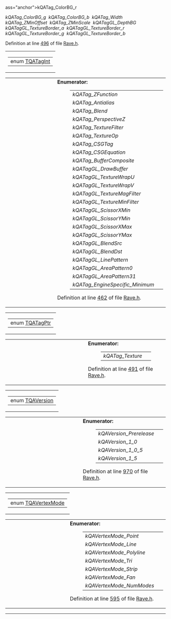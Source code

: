 ass="anchor"></span>kQATag_ColorBG_r</em> </td>
<td></td>
</tr>
<tr>
<td data-valign="top"><em><span id="2beafd34351cfbd5cdd4527bc901972672438d7a132b18301e77a6e7ea549275" class="anchor"></span>kQATag_ColorBG_g</em> </td>
<td></td>
</tr>
<tr>
<td data-valign="top"><em><span id="2beafd34351cfbd5cdd4527bc901972622301cccbafe4e6f1c9ccdd2b2630d90" class="anchor"></span>kQATag_ColorBG_b</em> </td>
<td></td>
</tr>
<tr>
<td data-valign="top"><em><span id="2beafd34351cfbd5cdd4527bc901972637bb60798f878779f29f6fe1892c74ef" class="anchor"></span>kQATag_Width</em> </td>
<td></td>
</tr>
<tr>
<td data-valign="top"><em><span id="2beafd34351cfbd5cdd4527bc901972696673ce159b9845bbc1dcf5a2c6e9393" class="anchor"></span>kQATag_ZMinOffset</em> </td>
<td></td>
</tr>
<tr>
<td data-valign="top"><em><span id="2beafd34351cfbd5cdd4527bc901972610b3c656a7deb9d0ea3e468335678c77" class="anchor"></span>kQATag_ZMinScale</em> </td>
<td></td>
</tr>
<tr>
<td data-valign="top"><em><span id="2beafd34351cfbd5cdd4527bc90197266f1c93f12d287573d22ec8b1873c60ba" class="anchor"></span>kQATagGL_DepthBG</em> </td>
<td></td>
</tr>
<tr>
<td data-valign="top"><em><span id="2beafd34351cfbd5cdd4527bc9019726f5196c9bc12b2884a5fd98d71a79f508" class="anchor"></span>kQATagGL_TextureBorder_a</em> </td>
<td></td>
</tr>
<tr>
<td data-valign="top"><em><span id="2beafd34351cfbd5cdd4527bc901972616c425725d2555ac19c055a63f3abbbd" class="anchor"></span>kQATagGL_TextureBorder_r</em> </td>
<td></td>
</tr>
<tr>
<td data-valign="top"><em><span id="2beafd34351cfbd5cdd4527bc9019726de7ee17bd3f1ad603e926649c1f8ae7b" class="anchor"></span>kQATagGL_TextureBorder_g</em> </td>
<td></td>
</tr>
<tr>
<td data-valign="top"><em><span id="2beafd34351cfbd5cdd4527bc901972694d32b8f93c1cf5c6de58f46420b190a" class="anchor"></span>kQATagGL_TextureBorder_b</em> </td>
<td></td>
</tr>
</tbody>
</table>
</dd>
</dl>
<p>Definition at line <a href="Rave_8h-source.md#l00496" class="el">496</a> of file <a href="Rave_8h-source.md" class="el">Rave.h</a>.</p></td>
</tr>
</tbody>
</table>

<span id="9e1b169f70a8ee087bd3bb218d59bf4d" class="anchor"></span>

<table class="mdTable" data-cellpadding="2" data-cellspacing="0">
<colgroup>
<col style="width: 100%" />
</colgroup>
<tbody>
<tr>
<td class="mdRow"><table data-cellpadding="0" data-cellspacing="0" data-border="0">
<tbody>
<tr>
<td class="md" data-nowrap="" data-valign="top">enum <a href="Rave_8h.md#9e1b169f70a8ee087bd3bb218d59bf4d" class="el">TQATagInt</a></td>
</tr>
</tbody>
</table></td>
</tr>
</tbody>
</table>

<table data-cellspacing="5" data-cellpadding="0" data-border="0">
<colgroup>
<col style="width: 50%" />
<col style="width: 50%" />
</colgroup>
<tbody>
<tr>
<td> </td>
<td><dl>
<dt><strong>Enumerator:</strong></dt>
<dd>
<table data-border="0" data-cellspacing="2" data-cellpadding="0">
<tbody>
<tr>
<td data-valign="top"><em><span id="9e1b169f70a8ee087bd3bb218d59bf4d6e704519455128ca27591e25dc61b173" class="anchor"></span>kQATag_ZFunction</em> </td>
<td></td>
</tr>
<tr>
<td data-valign="top"><em><span id="9e1b169f70a8ee087bd3bb218d59bf4dc5f11324f35b189272b9ddf155e87615" class="anchor"></span>kQATag_Antialias</em> </td>
<td></td>
</tr>
<tr>
<td data-valign="top"><em><span id="9e1b169f70a8ee087bd3bb218d59bf4d48589f0997321185f4fe41f3218e0f7c" class="anchor"></span>kQATag_Blend</em> </td>
<td></td>
</tr>
<tr>
<td data-valign="top"><em><span id="9e1b169f70a8ee087bd3bb218d59bf4d540263d049fc201bd5178ccee4e98565" class="anchor"></span>kQATag_PerspectiveZ</em> </td>
<td></td>
</tr>
<tr>
<td data-valign="top"><em><span id="9e1b169f70a8ee087bd3bb218d59bf4d0cdd74643518ffbfb2fae279ad2d18bb" class="anchor"></span>kQATag_TextureFilter</em> </td>
<td></td>
</tr>
<tr>
<td data-valign="top"><em><span id="9e1b169f70a8ee087bd3bb218d59bf4d2f9c1680935f6fbc8828e7abe36a3204" class="anchor"></span>kQATag_TextureOp</em> </td>
<td></td>
</tr>
<tr>
<td data-valign="top"><em><span id="9e1b169f70a8ee087bd3bb218d59bf4dc7825e89432f70dd20aa2bc298e8b802" class="anchor"></span>kQATag_CSGTag</em> </td>
<td></td>
</tr>
<tr>
<td data-valign="top"><em><span id="9e1b169f70a8ee087bd3bb218d59bf4d64b0477b6500ffeb55b7095339049aea" class="anchor"></span>kQATag_CSGEquation</em> </td>
<td></td>
</tr>
<tr>
<td data-valign="top"><em><span id="9e1b169f70a8ee087bd3bb218d59bf4de76eafb75b9b3d0681f940f869855bc3" class="anchor"></span>kQATag_BufferComposite</em> </td>
<td></td>
</tr>
<tr>
<td data-valign="top"><em><span id="9e1b169f70a8ee087bd3bb218d59bf4dae7cb96ef7878e0d2e3c44935acb962f" class="anchor"></span>kQATagGL_DrawBuffer</em> </td>
<td></td>
</tr>
<tr>
<td data-valign="top"><em><span id="9e1b169f70a8ee087bd3bb218d59bf4d81da8ff5e474b3435d3eadda48566649" class="anchor"></span>kQATagGL_TextureWrapU</em> </td>
<td></td>
</tr>
<tr>
<td data-valign="top"><em><span id="9e1b169f70a8ee087bd3bb218d59bf4dcedc21672325902e3e24dfe74fb6e763" class="anchor"></span>kQATagGL_TextureWrapV</em> </td>
<td></td>
</tr>
<tr>
<td data-valign="top"><em><span id="9e1b169f70a8ee087bd3bb218d59bf4d76d99cc9292c970e7f5d99125935b7a5" class="anchor"></span>kQATagGL_TextureMagFilter</em> </td>
<td></td>
</tr>
<tr>
<td data-valign="top"><em><span id="9e1b169f70a8ee087bd3bb218d59bf4d421665b1326a63d4c11e1fa41d17ad2f" class="anchor"></span>kQATagGL_TextureMinFilter</em> </td>
<td></td>
</tr>
<tr>
<td data-valign="top"><em><span id="9e1b169f70a8ee087bd3bb218d59bf4d1ca31176cadf6952f4a20ffacd67d668" class="anchor"></span>kQATagGL_ScissorXMin</em> </td>
<td></td>
</tr>
<tr>
<td data-valign="top"><em><span id="9e1b169f70a8ee087bd3bb218d59bf4d0726d8df076e03a515e61aba551b639e" class="anchor"></span>kQATagGL_ScissorYMin</em> </td>
<td></td>
</tr>
<tr>
<td data-valign="top"><em><span id="9e1b169f70a8ee087bd3bb218d59bf4db5fc581f3e25831378485382cb98a1da" class="anchor"></span>kQATagGL_ScissorXMax</em> </td>
<td></td>
</tr>
<tr>
<td data-valign="top"><em><span id="9e1b169f70a8ee087bd3bb218d59bf4dcd0f57633b3f75c6b6b9eb2b0d333244" class="anchor"></span>kQATagGL_ScissorYMax</em> </td>
<td></td>
</tr>
<tr>
<td data-valign="top"><em><span id="9e1b169f70a8ee087bd3bb218d59bf4d2f2344270d811027252657d40f125a87" class="anchor"></span>kQATagGL_BlendSrc</em> </td>
<td></td>
</tr>
<tr>
<td data-valign="top"><em><span id="9e1b169f70a8ee087bd3bb218d59bf4dc6cae9cfe77069cb85aa791da4eeed41" class="anchor"></span>kQATagGL_BlendDst</em> </td>
<td></td>
</tr>
<tr>
<td data-valign="top"><em><span id="9e1b169f70a8ee087bd3bb218d59bf4df44189f13dc55dd635e3f23787012790" class="anchor"></span>kQATagGL_LinePattern</em> </td>
<td></td>
</tr>
<tr>
<td data-valign="top"><em><span id="9e1b169f70a8ee087bd3bb218d59bf4d02ec0e55af2e532f58d3170d93edfcc0" class="anchor"></span>kQATagGL_AreaPattern0</em> </td>
<td></td>
</tr>
<tr>
<td data-valign="top"><em><span id="9e1b169f70a8ee087bd3bb218d59bf4dc030e0a0d1f4f29b268ddc1da581a9d4" class="anchor"></span>kQATagGL_AreaPattern31</em> </td>
<td></td>
</tr>
<tr>
<td data-valign="top"><em><span id="9e1b169f70a8ee087bd3bb218d59bf4de7191ffac18178b67d68a64c5b62286d" class="anchor"></span>kQATag_EngineSpecific_Minimum</em> </td>
<td></td>
</tr>
</tbody>
</table>
</dd>
</dl>
<p>Definition at line <a href="Rave_8h-source.md#l00462" class="el">462</a> of file <a href="Rave_8h-source.md" class="el">Rave.h</a>.</p></td>
</tr>
</tbody>
</table>

<span id="7eb86053655f24fdee134ba846b7f554" class="anchor"></span>

<table class="mdTable" data-cellpadding="2" data-cellspacing="0">
<colgroup>
<col style="width: 100%" />
</colgroup>
<tbody>
<tr>
<td class="mdRow"><table data-cellpadding="0" data-cellspacing="0" data-border="0">
<tbody>
<tr>
<td class="md" data-nowrap="" data-valign="top">enum <a href="Rave_8h.md#7eb86053655f24fdee134ba846b7f554" class="el">TQATagPtr</a></td>
</tr>
</tbody>
</table></td>
</tr>
</tbody>
</table>

<table data-cellspacing="5" data-cellpadding="0" data-border="0">
<colgroup>
<col style="width: 50%" />
<col style="width: 50%" />
</colgroup>
<tbody>
<tr>
<td> </td>
<td><dl>
<dt><strong>Enumerator:</strong></dt>
<dd>
<table data-border="0" data-cellspacing="2" data-cellpadding="0">
<tbody>
<tr>
<td data-valign="top"><em><span id="7eb86053655f24fdee134ba846b7f5543bb5871e7b8b2c5c5f32f24c9fc0d37b" class="anchor"></span>kQATag_Texture</em> </td>
<td></td>
</tr>
</tbody>
</table>
</dd>
</dl>
<p>Definition at line <a href="Rave_8h-source.md#l00491" class="el">491</a> of file <a href="Rave_8h-source.md" class="el">Rave.h</a>.</p></td>
</tr>
</tbody>
</table>

<span id="d73b82c928c7a4d6eaf2b7f4ddd0d8a0" class="anchor"></span>

<table class="mdTable" data-cellpadding="2" data-cellspacing="0">
<colgroup>
<col style="width: 100%" />
</colgroup>
<tbody>
<tr>
<td class="mdRow"><table data-cellpadding="0" data-cellspacing="0" data-border="0">
<tbody>
<tr>
<td class="md" data-nowrap="" data-valign="top">enum <a href="Rave_8h.md#d73b82c928c7a4d6eaf2b7f4ddd0d8a0" class="el">TQAVersion</a></td>
</tr>
</tbody>
</table></td>
</tr>
</tbody>
</table>

<table data-cellspacing="5" data-cellpadding="0" data-border="0">
<colgroup>
<col style="width: 50%" />
<col style="width: 50%" />
</colgroup>
<tbody>
<tr>
<td> </td>
<td><dl>
<dt><strong>Enumerator:</strong></dt>
<dd>
<table data-border="0" data-cellspacing="2" data-cellpadding="0">
<tbody>
<tr>
<td data-valign="top"><em><span id="d73b82c928c7a4d6eaf2b7f4ddd0d8a05caec6a8bac22921b6c0f7202931435b" class="anchor"></span>kQAVersion_Prerelease</em> </td>
<td></td>
</tr>
<tr>
<td data-valign="top"><em><span id="d73b82c928c7a4d6eaf2b7f4ddd0d8a01fb457a30f4d8d7c28034ecd49bd57a9" class="anchor"></span>kQAVersion_1_0</em> </td>
<td></td>
</tr>
<tr>
<td data-valign="top"><em><span id="d73b82c928c7a4d6eaf2b7f4ddd0d8a00ffe0ae72c2c71b97f5c9c0b2adcdf3b" class="anchor"></span>kQAVersion_1_0_5</em> </td>
<td></td>
</tr>
<tr>
<td data-valign="top"><em><span id="d73b82c928c7a4d6eaf2b7f4ddd0d8a0bf373bcde02304cf592825a73b5c1015" class="anchor"></span>kQAVersion_1_5</em> </td>
<td></td>
</tr>
</tbody>
</table>
</dd>
</dl>
<p>Definition at line <a href="Rave_8h-source.md#l00970" class="el">970</a> of file <a href="Rave_8h-source.md" class="el">Rave.h</a>.</p></td>
</tr>
</tbody>
</table>

<span id="3720fb6190a2015baa1feb54efb798fc" class="anchor"></span>

<table class="mdTable" data-cellpadding="2" data-cellspacing="0">
<colgroup>
<col style="width: 100%" />
</colgroup>
<tbody>
<tr>
<td class="mdRow"><table data-cellpadding="0" data-cellspacing="0" data-border="0">
<tbody>
<tr>
<td class="md" data-nowrap="" data-valign="top">enum <a href="Rave_8h.md#3720fb6190a2015baa1feb54efb798fc" class="el">TQAVertexMode</a></td>
</tr>
</tbody>
</table></td>
</tr>
</tbody>
</table>

<table data-cellspacing="5" data-cellpadding="0" data-border="0">
<colgroup>
<col style="width: 50%" />
<col style="width: 50%" />
</colgroup>
<tbody>
<tr>
<td> </td>
<td><dl>
<dt><strong>Enumerator:</strong></dt>
<dd>
<table data-border="0" data-cellspacing="2" data-cellpadding="0">
<tbody>
<tr>
<td data-valign="top"><em><span id="3720fb6190a2015baa1feb54efb798fc6185c7f56898b7117e3dcc3c1bb61b56" class="anchor"></span>kQAVertexMode_Point</em> </td>
<td></td>
</tr>
<tr>
<td data-valign="top"><em><span id="3720fb6190a2015baa1feb54efb798fc581dd1a9622895ba00ff65f3790c44ec" class="anchor"></span>kQAVertexMode_Line</em> </td>
<td></td>
</tr>
<tr>
<td data-valign="top"><em><span id="3720fb6190a2015baa1feb54efb798fc2e8b390abd5c669453c6027be8b18f09" class="anchor"></span>kQAVertexMode_Polyline</em> </td>
<td></td>
</tr>
<tr>
<td data-valign="top"><em><span id="3720fb6190a2015baa1feb54efb798fc2f916c80751d306e1e080befebab0045" class="anchor"></span>kQAVertexMode_Tri</em> </td>
<td></td>
</tr>
<tr>
<td data-valign="top"><em><span id="3720fb6190a2015baa1feb54efb798fc6e8aa86beed462b5b8168c955787fbe4" class="anchor"></span>kQAVertexMode_Strip</em> </td>
<td></td>
</tr>
<tr>
<td data-valign="top"><em><span id="3720fb6190a2015baa1feb54efb798fcdd3327eaf4ddf10252825606c963cf0d" class="anchor"></span>kQAVertexMode_Fan</em> </td>
<td></td>
</tr>
<tr>
<td data-valign="top"><em><span id="3720fb6190a2015baa1feb54efb798fc87d1e327d68612d8dd27e4f1cf47b8ad" class="anchor"></span>kQAVertexMode_NumModes</em> </td>
<td></td>
</tr>
</tbody>
</table>
</dd>
</dl>
<p>Definition at line <a href="Rave_8h-source.md#l00595" class="el">595</a> of file <a href="Rave_8h-source.md" class="el">Rave.h</a>.</p></td>
</tr>
</tbody>
</table>

------------------------------------------------------------------------

